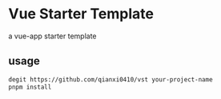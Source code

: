 # Vue Starter Template

a vue-app starter template

## usage

```bash
degit https://github.com/qianxi0410/vst your-project-name
pnpm install
```
